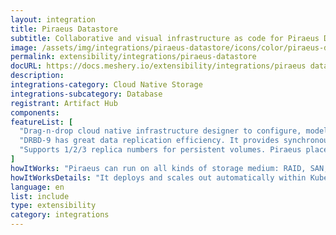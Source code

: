 ```yaml
---
layout: integration
title: Piraeus Datastore
subtitle: Collaborative and visual infrastructure as code for Piraeus Datastore
image: /assets/img/integrations/piraeus-datastore/icons/color/piraeus-datastore-color.svg
permalink: extensibility/integrations/piraeus-datastore
docURL: https://docs.meshery.io/extensibility/integrations/piraeus datastore
description: 
integrations-category: Cloud Native Storage
integrations-subcategory: Database
registrant: Artifact Hub
components: 
featureList: [
  "Drag-n-drop cloud native infrastructure designer to configure, model, and deploy your workloads.",
  "DRBD-9 has great data replication efficiency. It provides synchronous,semi-synchronous and asynchronous replication schemes, and also supports RDMA for high-speed across-node connection.",
  "Supports 1/2/3 replica numbers for persistent volumes. Piraeus place the replicas intelligently across the nodes to balance the workload."
]
howItWorks: "Piraeus can run on all kinds of storage medium: RAID, SAN, NAS or EBS"
howItWorksDetails: "It deploys and scales out automatically within Kubernetes nodes. With Piraeus, Kubernetes workloads can now consume high performance local storage using the same volume APIs that app developers have become accustomed to."
language: en
list: include
type: extensibility
category: integrations
---
```

